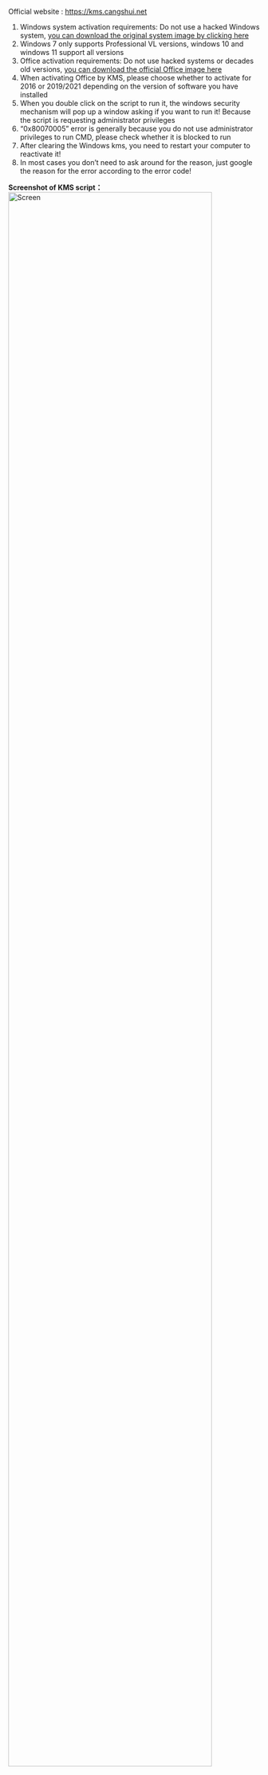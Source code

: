 <a>Official website : https://kms.cangshui.net</a>
<ol><li>Windows system activation requirements: Do not use a hacked Windows system, <a href="/4/">you can download the original system image by clicking here</a><br></li><li>Windows 7 only supports Professional VL versions, windows 10 and windows 11 support all versions<br></li><li>Office activation requirements: Do not use hacked systems or decades old versions, <a href="/3/">you can download the official Office image here</a><br></li><li>When activating Office by KMS, please choose whether to activate for 2016 or 2019/2021 depending on the version of software you have installed<br></li><li>When you double click on the script to run it, the windows security mechanism will pop up a window asking if you want to run it! Because the script is requesting administrator privileges<br></li><li>“0x80070005” error is generally because you do not use administrator privileges to run CMD, please check whether it is blocked to run<br></li><li>After clearing the Windows kms, you need to restart your computer to reactivate it!<br></li><li>In most cases you don’t need to ask around for the reason, just google the reason for the error according to the error code!</li></ol>
<p><strong>Screenshot of KMS script：</strong><br><img src="https://cdn.jsdelivr.net/gh/CangShui/kms-script/img/Screen.gif" alt="Screen" width="90%"></p>
